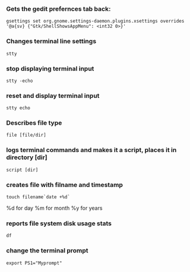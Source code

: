 ### Gets the gedit prefernces tab back:
    gsettings set org.gnome.settings-daemon.plugins.xsettings overrides '@a{sv} {"Gtk/ShellShowsAppMenu": <int32 0>}'


### Changes terminal line settings
    stty


### stop displaying terminal input
    stty -echo


### reset and display terminal input
    stty echo


### Describes file type
    file [file/dir]


### logs terminal commands and makes it a script, places it in directory [dir]
    script [dir]

### creates file with filname and timestamp
    touch filename`date +%d`
%d for day
%m for month
%y for years

### reports file system disk usage stats
    df 
	

### change the terminal prompt
    export PS1="Myprompt" 
	
